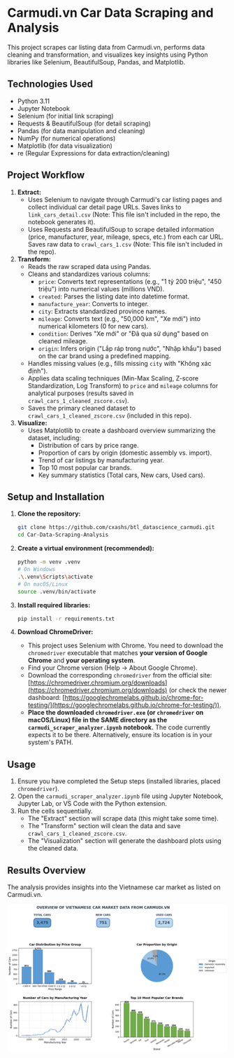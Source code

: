 # Carmudi.vn Car Data Scraping and Analysis

This project scrapes car listing data from Carmudi.vn, performs data cleaning and transformation, and visualizes key insights using Python libraries like Selenium, BeautifulSoup, Pandas, and Matplotlib.

## Technologies Used

* Python 3.11
* Jupyter Notebook
* Selenium (for initial link scraping)
* Requests & BeautifulSoup (for detail scraping)
* Pandas (for data manipulation and cleaning)
* NumPy (for numerical operations)
* Matplotlib (for data visualization)
* re (Regular Expressions for data extraction/cleaning)

## Project Workflow

1.  **Extract:**
    * Uses Selenium to navigate through Carmudi's car listing pages and collect individual car detail page URLs. Saves links to `link_cars_detail.csv` (Note: This file isn't included in the repo, the notebook generates it).
    * Uses Requests and BeautifulSoup to scrape detailed information (price, manufacturer, year, mileage, specs, etc.) from each car URL. Saves raw data to `crawl_cars_1.csv` (Note: This file isn't included in the repo).
2.  **Transform:**
    * Reads the raw scraped data using Pandas.
    * Cleans and standardizes various columns:
        * `price`: Converts text representations (e.g., "1 tỷ 200 triệu", "450 triệu") into numerical values (millions VND).
        * `created`: Parses the listing date into datetime format.
        * `manufacture_year`: Converts to integer.
        * `city`: Extracts standardized province names.
        * `mileage`: Converts text (e.g., "50,000 km", "Xe mới") into numerical kilometers (0 for new cars).
        * `condition`: Derives "Xe mới" or "Đã qua sử dụng" based on cleaned mileage.
        * `origin`: Infers origin ("Lắp ráp trong nước", "Nhập khẩu") based on the car brand using a predefined mapping.
    * Handles missing values (e.g., fills missing `city` with "Không xác định").
    * Applies data scaling techniques (Min-Max Scaling, Z-score Standardization, Log Transform) to `price` and `mileage` columns for analytical purposes (results saved in `crawl_cars_1_cleaned_zscore.csv`).
    * Saves the primary cleaned dataset to `crawl_cars_1_cleaned_zscore.csv` (included in this repo).
3.  **Visualize:**
    * Uses Matplotlib to create a dashboard overview summarizing the dataset, including:
        * Distribution of cars by price range.
        * Proportion of cars by origin (domestic assembly vs. import).
        * Trend of car listings by manufacturing year.
        * Top 10 most popular car brands.
        * Key summary statistics (Total cars, New cars, Used cars).

## Setup and Installation

1.  **Clone the repository:**
    ```bash
    git clone https://github.com/cxashs/btl_datascience_carmudi.git
    cd Car-Data-Scraping-Analysis
    ```

2.  **Create a virtual environment (recommended):**
    ```bash
    python -m venv .venv
    # On Windows
    .\.venv\Scripts\activate
    # On macOS/Linux
    source .venv/bin/activate
    ```

3.  **Install required libraries:**
    ```bash
    pip install -r requirements.txt
    ```

4.  **Download ChromeDriver:**
    * This project uses Selenium with Chrome. You need to download the `chromedriver` executable that matches **your version of Google Chrome** and **your operating system**.
    * Find your Chrome version (Help -> About Google Chrome).
    * Download the corresponding `chromedriver` from the official site: [https://chromedriver.chromium.org/downloads](https://chromedriver.chromium.org/downloads) (or check the newer dashboard: [https://googlechromelabs.github.io/chrome-for-testing/](https://googlechromelabs.github.io/chrome-for-testing/)).
    * **Place the downloaded `chromedriver.exe` (or `chromedriver` on macOS/Linux) file in the SAME directory as the `carmudi_scraper_analyzer.ipynb` notebook.** The code currently expects it to be there. Alternatively, ensure its location is in your system's PATH.

## Usage

1.  Ensure you have completed the Setup steps (installed libraries, placed `chromedriver`).
2.  Open the `carmudi_scraper_analyzer.ipynb` file using Jupyter Notebook, Jupyter Lab, or VS Code with the Python extension.
3.  Run the cells sequentially.
    * The "Extract" section will scrape data (this might take some time).
    * The "Transform" section will clean the data and save `crawl_cars_1_cleaned_zscore.csv`.
    * The "Visualization" section will generate the dashboard plots using the cleaned data.

## Results Overview

The analysis provides insights into the Vietnamese car market as listed on Carmudi.vn.

![Dashboard Overview](images/dashboard_overview_.png)